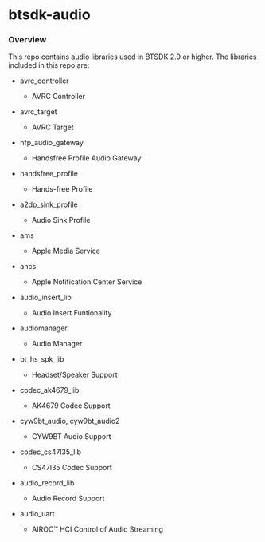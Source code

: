 # btsdk-audio

### Overview

This repo contains audio libraries used in BTSDK 2.0 or higher. The libraries included in this repo are:

* avrc_controller<br/>
    * AVRC Controller<br/>


* avrc_target<br/>
    * AVRC Target<br/>


* hfp\_audio\_gateway<br/>
    * Handsfree Profile Audio Gateway<br/>


* handsfree_profile<br/>
    * Hands-free Profile<br/>


* a2dp\_sink\_profile<br/>
    * Audio Sink Profile<br/>


* ams<br/>
    * Apple Media Service<br/>


* ancs<br/>
    * Apple Notification Center Service<br/>


* audio\_insert\_lib<br/>
    * Audio Insert Funtionality<br/>


* audiomanager<br/>
    * Audio Manager<br/>


* bt\_hs\_spk\_lib<br/>
    * Headset/Speaker Support<br/>


* codec\_ak4679\_lib<br/>
    * AK4679 Codec Support<br/>


* cyw9bt\_audio, cyw9bt\_audio2<br/>
    * CYW9BT Audio Support<br/>


* codec\_cs47l35\_lib<br/>
    * CS47l35 Codec Support<br/>


* audio\_record\_lib<br/>
    * Audio Record Support<br/>


* audio_uart<br/>
    * AIROC&#8482; HCI Control of Audio Streaming<br/>
